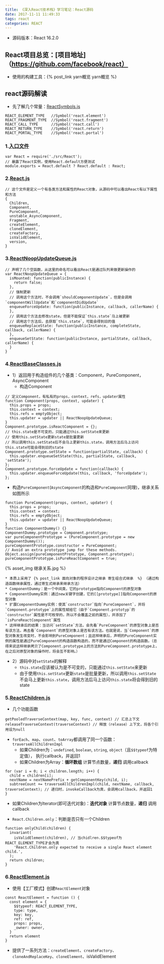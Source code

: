 ```yaml
---
title: 《深入React技术栈》学习笔记：React源码
date: 2017-11-11 11:49:33
tags: react
categories: REACT
---
```


* 源码版本：React 16.2.0

## React项目总览：[项目地址]（https://github.com/facebook/react）
* 使用的构建工具：{% post_link yarn概览 yarn概览 %}

## react源码解读
* 先了解几个常量：[ReactSymbols.js](https://github.com/facebook/react/blob/v16.2.0/packages/shared/ReactSymbols.js)
```
REACT_ELEMENT_TYPE   //Symbol('react.element')
REACT_FRAGMENT_TYPE  //Symbol('react.fragment')
REACT_CALL_TYPE      //Symbol('react.call')
REACT_RETURN_TYPE    //Symbol('react.return')
REACT_PORTAL_TYPE    //Symbol('react.portal')
```

### 1.[入口文件](https://github.com/facebook/react/blob/v16.2.0/packages/react/index.js)
```
var React = require('./src/React');
// 暴露了React实例，使用React.default方便测试
module.exports = React.default ? React.default : React;
```

### 2.[React.js](https://github.com/facebook/react/blob/v16.2.0/packages/react/src/React.js)
```
// 这个文件是定义一个有各类方法和属性的React对象，从源码中可以看出React有以下属性和方法
{
  Children,
  Component,
  PureComponent,
  unstable_AsyncComponent,
  Fragment,
  createElement,
  cloneElement,
  createFactory,
  isValidElement,
  version,
}
```

### 3.[ReactNoopUpdateQueue.js](https://github.com/facebook/react/blob/v16.2.0/packages/react/src/ReactNoopUpdateQueue.js)
```
// 声明了几个空函数，从这里的命名可以看出React是通过队列来做更新操作的
var ReactNoopUpdateQueue = {
  isMounted: function(publicInstance) {
    return false;
  },
  // 强制更新
  // 调用这个方法时，不会调用`shouldComponentUpdate`，但是会调用`componentWillUpdate`和`componentDidUpdate`
  enqueueForceUpdate: function(publicInstance, callback, callerName) {
  },
  // 调用这个方法去修改state，但是不能保证`this.state`马上被更新
  // 调用这个方法后，去获取`this.state`，可能会得到旧的值
  enqueueReplaceState: function(publicInstance, completeState, callback, callerName) {
  },
  enqueueSetState: function(publicInstance, partialState, callback, callerName) {
  }
}
```

### 4.[ReactBaseClasses.js](https://github.com/facebook/react/blob/v16.2.0/packages/react/src/ReactBaseClasses.js)
* 1）返回用于构造组件的几个基类：Component，PureComponent，AsyncComponent
  - 构造Component
```
// 定义Component，有私有的props，context，refs，updater属性
function Component(props, context, updater) {
  this.props = props;
  this.context = context;
  this.refs = emptyObject;
  this.updater = updater || ReactNoopUpdateQueue;
}
Component.prototype.isReactComponent = {};
// this.state是不可变的，只能通过this.setState来更新
// 使用this.setState更新state是批量更新
// 所以调用this.setState后不会马上更新this.state，调用方法后马上访问this.state可能会得到旧的state
Component.prototype.setState = function(partialState, callback) {
  this.updater.enqueueSetState(this, partialState, callback, 'setState');
};
Component.prototype.forceUpdate = function(callback) {
  this.updater.enqueueForceUpdate(this, callback, 'forceUpdate');
};
```
  - 构造`PureComponent`(`AsyncComponent`的构造和`PureComponent`同理)，继承关系如图所示
```
function PureComponent(props, context, updater) {
  this.props = props;
  this.context = context;
  this.refs = emptyObject;
  this.updater = updater || ReactNoopUpdateQueue;
}
function ComponentDummy() {}
ComponentDummy.prototype = Component.prototype;
var pureComponentPrototype = (PureComponent.prototype = new ComponentDummy());
pureComponentPrototype.constructor = PureComponent;
// Avoid an extra prototype jump for these methods.
Object.assign(pureComponentPrototype, Component.prototype);
pureComponentPrototype.isPureReactComponent = true;
```

<div style="max-width:680px">
{% asset_img 继承关系.jpg %}
</div>

    * 本质上采用了 {% post_link 面向对象的程序设计之继承 寄生组合式继承  %} （通过构造函数继承属性，通过寄生式继承来继承方法）
    * ComponentDummy：是一个中间类，它的prototype指向Component的原型对象
    * ComponentDummy实例：通过new关键字创建，它的[[prototype]]指向Component的原型对象
    * 扩展ComponentDummy实例：使其`constructor`指向`PureComponent`，并将`Component.prototype`上的属性赋给它（由于`Component.prototyp`的`constructor`属性是不可枚举的，所以不会覆盖之前的属性），并添加了`isPureReactComponent`属性
    * 这样继承后的结果：当访问`setState`方法，会先看`PureComponent`的原型对象上是否有该方法，再去看`Component`的原型对象上是否有该方法。也就是说，当`Component`的原型对象发生改变时，不会影响到PureComponent；且这样继承后，声明的PureComponent实例的属性是通过PureComponent的构造函数构造的，而不是通过Component的构造函数。（总得来说这样继承拷贝了Component.prototype上的方法到PureComponent.prototype上，在之后对原型对象的操作时，将会互不影响。）

* 2）源码中对`setState`的解释
  - `this.state`应该被认为是不可变的，只能通过`this.setState`来更新
  - 由于使用`this.setState`更新`state`是批量更新，所以调用`this.setState`不会马上更新`this.state`，调用方法后马上访问`this.state`将会得到旧的state

### 5.[ReactChildren.js](https://github.com/facebook/react/blob/v16.2.0/packages/react/src/ReactChildren.js)
* 几个功能函数
```
getPooledTraverseContext(map, key, func, context) // 汇总上下文
releaseTraverseContext(traverseContext) // 释放（release）上下文，将各个引用设为null
```

* `forEach`、`map`、`count`、`toArray`都调用了同一个函数：`traverseAllChildrenImpl`  
  - 如果Children为：`undefined`, `boolean`, `string`, `object`（且`$$typeof`为特定值）， 执行callback，并返回1
  - 如果Children为Array：**循环数组** 计算节点数量，**递归** 调用callback
```
for (var i = 0; i < children.length; i++) {
  child = children[i];
  nextName = nextNamePrefix + getComponentKey(child, i);
  subtreeCount += traverseAllChildrenImpl(child, nextName, callback, traverseContext); // 递归时，invokeCallback为真，会调用callback，并返回1
}
```
  - 如果Children为Iterator(即可迭代对象)：**迭代对象** 计算节点数量，**递归** 调用callback

* `React.Children.only`：判断是否只有一个Children
```
function onlyChild(children) {
  invariant(
    isValidElement(children), // 当chidlren.$$typeof为REACT_ELEMENT_TYPE才会为真
    'React.Children.only expected to receive a single React element child.',
  );
  return children;
}
```

### 6.[ReactElement.js](https://github.com/facebook/react/blob/v16.2.0/packages/react/src/ReactElement.js)
* 使用【工厂模式】创建`ReactElement`对象
```
const ReactElement = function () {
  const element = {
    $$typeof: REACT_ELEMENT_TYPE,
    type: type,
    key: key,
    ref: ref,
    props: props,
    _owner: owner,
  }
  return element
}
```
* 提供了一系列方法：`createElement`、`createFactory`、`cloneAndReplaceKey`、`cloneElement`、isValidElement
